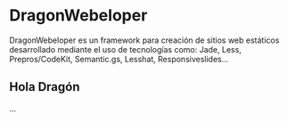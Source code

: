 # DragonWebeloper
DragonWebeloper es un framework para creación de sitios web estáticos desarrollado mediante el uso de tecnologías como: Jade, Less, Prepros/CodeKit, Semantic.gs, Lesshat, Responsiveslides...

## Hola Dragón
...